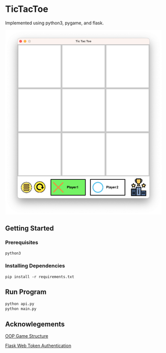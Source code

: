 # TicTacToe

Implemented using python3, pygame, and flask.

![TicTacToeDemo](./assets/TicTacToeDemo.png)

## Getting Started

### Prerequisites
```
python3
```

### Installing Dependencies
```
pip install -r requirements.txt
```

## Run Program
```
python api.py
python main.py
```

## Acknowlegements
[OOP Game Structure](https://github.com/kdbalabanov/tic-tac-toe-pygame)

[Flask Web Token Authentication](https://youtu.be/WxGBoY5iNXY)
